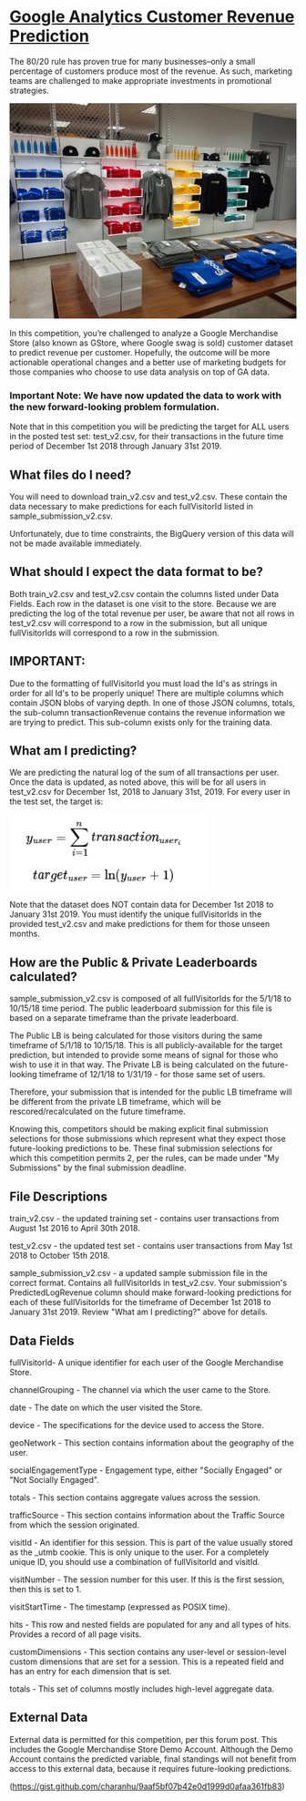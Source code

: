 # [Google Analytics Customer Revenue Prediction](https://www.kaggle.com/c/ga-customer-revenue-prediction/data)
The 80/20 rule has proven true for many businesses–only a small percentage of customers produce most of the revenue. As such, marketing teams are challenged to make appropriate investments in promotional strategies.

![alt text](https://github.com/charanhu/Google-Analytics-Customer-Revenue-Prediction/blob/main/google_store.jpg)

In this competition, you’re challenged to analyze a Google Merchandise Store (also known as GStore, where Google swag is sold) customer dataset to predict revenue per customer. Hopefully, the outcome will be more actionable operational changes and a better use of marketing budgets for those companies who choose to use data analysis on top of GA data.

### Important Note: We have now updated the data to work with the new forward-looking problem formulation. 

Note that in this competition you will be predicting the target for ALL users in the posted test set: test_v2.csv, for their transactions in the future time period of December 1st 2018 through January 31st 2019.

## What files do I need?
You will need to download train_v2.csv and test_v2.csv. These contain the data necessary to make predictions for each fullVisitorId listed in sample_submission_v2.csv.

Unfortunately, due to time constraints, the BigQuery version of this data will not be made available immediately.

## What should I expect the data format to be?
Both train_v2.csv and test_v2.csv contain the columns listed under Data Fields. Each row in the dataset is one visit to the store. Because we are predicting the log of the total revenue per user, be aware that not all rows in test_v2.csv will correspond to a row in the submission, but all unique fullVisitorIds will correspond to a row in the submission.

## IMPORTANT: 
Due to the formatting of fullVisitorId you must load the Id's as strings in order for all Id's to be properly unique!
There are multiple columns which contain JSON blobs of varying depth. In one of those JSON columns, totals, the sub-column transactionRevenue contains the revenue information we are trying to predict. This sub-column exists only for the training data.

## What am I predicting?
We are predicting the natural log of the sum of all transactions per user. Once the data is updated, as noted above, this will be for all users in test_v2.csv for December 1st, 2018 to January 31st, 2019. For every user in the test set, the target is:

![alt text](https://github.com/charanhu/Google-Analytics-Customer-Revenue-Prediction/blob/main/performance_matric.png)

Note that the dataset does NOT contain data for December 1st 2018 to January 31st 2019. You must identify the unique fullVisitorIds in the provided test_v2.csv and make predictions for them for those unseen months.

## How are the Public & Private Leaderboards calculated?
sample_submission_v2.csv is composed of all fullVisitorIds for the 5/1/18 to 10/15/18 time period. The public leaderboard submission for this file is based on a separate timeframe than the private leaderboard.

The Public LB is being calculated for those visitors during the same timeframe of 5/1/18 to 10/15/18. This is all publicly-available for the target prediction, but intended to provide some means of signal for those who wish to use it in that way. The Private LB is being calculated on the future-looking timeframe of 12/1/18 to 1/31/19 - for those same set of users.

Therefore, your submission that is intended for the public LB timeframe will be different from the private LB timeframe, which will be rescored/recalculated on the future timeframe.

Knowing this, competitors should be making explicit final submission selections for those submissions which represent what they expect those future-looking predictions to be. These final submission selections for which this competition permits 2, per the rules, can be made under "My Submissions" by the final submission deadline.

## File Descriptions
train_v2.csv - the updated training set - contains user transactions from August 1st 2016 to April 30th 2018.

test_v2.csv - the updated test set - contains user transactions from May 1st 2018 to October 15th 2018.

sample_submission_v2.csv - a updated sample submission file in the correct format. Contains all fullVisitorIds in test_v2.csv. Your submission's PredictedLogRevenue column should make forward-looking predictions for each of these fullVisitorIds for the timeframe of December 1st 2018 to January 31st 2019. Review "What am I predicting?" above for details.

## Data Fields
fullVisitorId- A unique identifier for each user of the Google Merchandise Store.

channelGrouping - The channel via which the user came to the Store.

date - The date on which the user visited the Store.

device - The specifications for the device used to access the Store.

geoNetwork - This section contains information about the geography of the user.

socialEngagementType - Engagement type, either "Socially Engaged" or "Not Socially Engaged".

totals - This section contains aggregate values across the session.

trafficSource - This section contains information about the Traffic Source from which the session originated.

visitId - An identifier for this session. This is part of the value usually stored as the _utmb cookie. This is only unique to the user. For a completely unique ID, you should use a combination of fullVisitorId and visitId.

visitNumber - The session number for this user. If this is the first session, then this is set to 1.

visitStartTime - The timestamp (expressed as POSIX time).

hits - This row and nested fields are populated for any and all types of hits. Provides a record of all page visits.

customDimensions - This section contains any user-level or session-level custom dimensions that are set for a session. This is a repeated field and has an entry for each dimension that is set.

totals - This set of columns mostly includes high-level aggregate data.

## External Data
External data is permitted for this competition, per this forum post. This includes the Google Merchandise Store Demo Account. Although the Demo Account contains the predicted variable, final standings will not benefit from access to this external data, because it requires future-looking predictions.

(https://gist.github.com/charanhu/9aaf5bf07b42e0d1999d0afaa361fb83)
